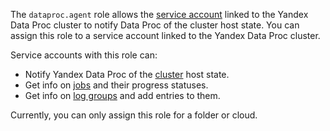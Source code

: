 The `dataproc.agent` role allows the [service account](../../iam/concepts/users/service-accounts.md) linked to the Yandex Data Proc cluster to notify Data Proc of the cluster host state. You can assign this role to a service account linked to the Yandex Data Proc cluster.

Service accounts with this role can:
* Notify Yandex Data Proc of the [cluster](../../data-proc/concepts/index.md#resources) host state.
* Get info on [jobs](../../data-proc/concepts/jobs.md) and their progress statuses.
* Get info on [log groups](../../logging/concepts/log-group.md) and add entries to them.

Currently, you can only assign this role for a folder or cloud.

